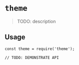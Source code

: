 # `theme`

> TODO: description

## Usage

```
const theme = require('theme');

// TODO: DEMONSTRATE API
```
